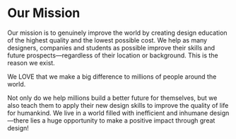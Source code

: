 # Our Mission

Our mission is to genuinely improve the world by creating design education of the highest quality and the lowest possible cost.
We help as many designers, companies and students as possible improve their skills and future prospects—regardless of their location or background.
This is the reason we exist.

We LOVE that we make a big difference to millions of people around the world.

Not only do we help millions build a better future for themselves, but we also teach them to apply their new design skills to improve the quality of life for humankind.
We live in a world filled with inefficient and inhumane design—there lies a huge opportunity to make a positive impact through great design!
